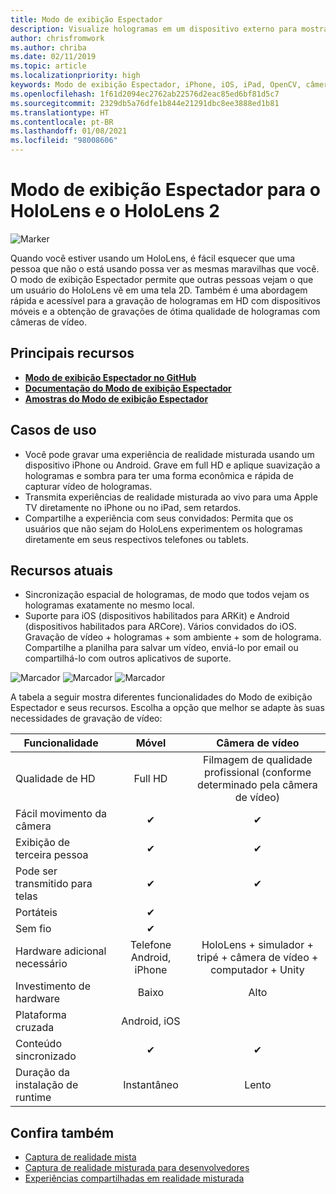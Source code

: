```yaml
---
title: Modo de exibição Espectador
description: Visualize hologramas em um dispositivo externo para mostrar ou gravar uma experiência de realidade misturada em uma tela externa.
author: chrisfromwork
ms.author: chriba
ms.date: 02/11/2019
ms.topic: article
ms.localizationpriority: high
keywords: Modo de exibição Espectador, iPhone, iOS, iPad, OpenCV, câmera, ARKit, HoloLens, realidade misturada, MixedRealityToolkit, demonstração, gravar
ms.openlocfilehash: 1f61d2094ec2762ab22576d2eac85ed6bf81d5c7
ms.sourcegitcommit: 2329db5a76dfe1b844e21291dbc8ee3888ed1b81
ms.translationtype: HT
ms.contentlocale: pt-BR
ms.lasthandoff: 01/08/2021
ms.locfileid: "98008606"
---
```

# <a name="spectator-view-for-hololens-and-hololens-2"></a>Modo de exibição Espectador para o HoloLens e o HoloLens 2

![Marker](images/SpecViewPhoneHero.jpg)

Quando você estiver usando um HoloLens, é fácil esquecer que uma pessoa que não o está usando possa ver as mesmas maravilhas que você. O modo de exibição Espectador permite que outras pessoas vejam o que um usuário do HoloLens vê em uma tela 2D. Também é uma abordagem rápida e acessível para a gravação de hologramas em HD com dispositivos móveis e a obtenção de gravações de ótima qualidade de hologramas com câmeras de vídeo.

## <a name="key-resources"></a>Principais recursos

* [**Modo de exibição Espectador no GitHub**](https://github.com/microsoft/MixedReality-SpectatorView)
* [**Documentação do Modo de exibição Espectador**](https://microsoft.github.io/MixedReality-SpectatorView/README.html)
* [**Amostras do Modo de exibição Espectador**](https://github.com/microsoft/MixedReality-SpectatorView/tree/master/samples)

## <a name="use-cases"></a>Casos de uso

* Você pode gravar uma experiência de realidade misturada usando um dispositivo iPhone ou Android. Grave em full HD e aplique suavização a hologramas e sombra para ter uma forma econômica e rápida de capturar vídeo de hologramas.
* Transmita experiências de realidade misturada ao vivo para uma Apple TV diretamente no iPhone ou no iPad, sem retardos.
* Compartilhe a experiência com seus convidados: Permita que os usuários que não sejam do HoloLens experimentem os hologramas diretamente em seus respectivos telefones ou tablets.

## <a name="current-features"></a>Recursos atuais

* Sincronização espacial de hologramas, de modo que todos vejam os hologramas exatamente no mesmo local.
* Suporte para iOS (dispositivos habilitados para ARKit) e Android (dispositivos habilitados para ARCore).
Vários convidados do iOS.
Gravação de vídeo + hologramas + som ambiente + som de holograma.
Compartilhe a planilha para salvar um vídeo, enviá-lo por email ou compartilhá-lo com outros aplicativos de suporte.

![Marcador](images/SpecViewPhoneDemo.jpg)
![Marcador](images/hololensspectatorview-500px.jpg) ![Marcador](images/spectatorview-300px.png)

A tabela a seguir mostra diferentes funcionalidades do Modo de exibição Espectador e seus recursos. Escolha a opção que melhor se adapte às suas necessidades de gravação de vídeo:

|      Funcionalidade                                | Móvel                  |                    Câmera de vídeo              |
|--------------------------------------|:-----------------------:|:-------------------------------------------:|
| Qualidade de HD                           |         Full HD         |        Filmagem de qualidade profissional (conforme determinado pela câmera de vídeo)      |
| Fácil movimento da câmera                 |            ✔            |                      ✔                      |
| Exibição de terceira pessoa                    |            ✔            |                      ✔                      |
| Pode ser transmitido para telas           |            ✔            |                      ✔                      |
| Portáteis                             |            ✔            |                                             |
| Sem fio                             |            ✔            |                                             |
| Hardware adicional necessário         |     Telefone Android, iPhone    | HoloLens + simulador + tripé + câmera de vídeo + computador + Unity |
| Investimento de hardware                  |           Baixo            |                     Alto                    |
| Plataforma cruzada                       |           Android, iOS   |                                             |
| Conteúdo sincronizado                 |            ✔            |                      ✔                      |
| Duração da instalação de runtime               |         Instantâneo          |                     Lento                    |
## <a name="see-also"></a>Confira também

* [Captura de realidade mista](../../mixed-reality-capture.md) 
* [Captura de realidade misturada para desenvolvedores](mixed-reality-capture-for-developers.md)
* [Experiências compartilhadas em realidade misturada](shared-experiences-in-mixed-reality.md)
